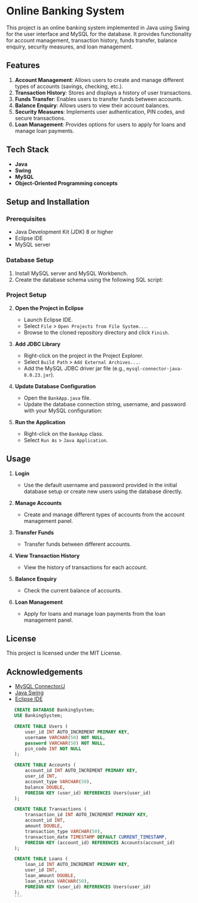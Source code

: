 # Online Banking System

This project is an online banking system implemented in Java using Swing for the user interface and MySQL for the database. It provides functionality for account management, transaction history, funds transfer, balance enquiry, security measures, and loan management.

## Features

1. **Account Management**: Allows users to create and manage different types of accounts (savings, checking, etc.).
2. **Transaction History**: Stores and displays a history of user transactions.
3. **Funds Transfer**: Enables users to transfer funds between accounts.
4. **Balance Enquiry**: Allows users to view their account balances.
5. **Security Measures**: Implements user authentication, PIN codes, and secure transactions.
6. **Loan Management**: Provides options for users to apply for loans and manage loan payments.

## Tech Stack

- **Java**
- **Swing**
- **MySQL**
- **Object-Oriented Programming concepts**

## Setup and Installation

### Prerequisites

- Java Development Kit (JDK) 8 or higher
- Eclipse IDE
- MySQL server

### Database Setup

1. Install MySQL server and MySQL Workbench.
2. Create the database schema using the following SQL script:   

### Project Setup

2. **Open the Project in Eclipse**

    - Launch Eclipse IDE.
    - Select `File` > `Open Projects from File System...`.
    - Browse to the cloned repository directory and click `Finish`.

3. **Add JDBC Library**

    - Right-click on the project in the Project Explorer.
    - Select `Build Path` > `Add External Archives...`.
    - Add the MySQL JDBC driver jar file (e.g., `mysql-connector-java-8.0.23.jar`).

4. **Update Database Configuration**

    - Open the `BankApp.java` file.
    - Update the database connection string, username, and password with your MySQL configuration:

5. **Run the Application**

    - Right-click on the `BankApp` class.
    - Select `Run As` > `Java Application`.

## Usage

1. **Login**

    - Use the default username and password provided in the initial database setup or create new users using the database directly.

2. **Manage Accounts**

    - Create and manage different types of accounts from the account management panel.

3. **Transfer Funds**

    - Transfer funds between different accounts.

4. **View Transaction History**

    - View the history of transactions for each account.

5. **Balance Enquiry**

    - Check the current balance of accounts.

6. **Loan Management**

    - Apply for loans and manage loan payments from the loan management panel.

## License

This project is licensed under the MIT License.

## Acknowledgements

- [MySQL Connector/J](https://dev.mysql.com/downloads/connector/j/)
- [Java Swing](https://docs.oracle.com/javase/tutorial/uiswing/)
- [Eclipse IDE](https://www.eclipse.org/ide/)

 ```sql
    CREATE DATABASE BankingSystem;
    USE BankingSystem;

    CREATE TABLE Users (
        user_id INT AUTO_INCREMENT PRIMARY KEY,
        username VARCHAR(50) NOT NULL,
        password VARCHAR(50) NOT NULL,
        pin_code INT NOT NULL
    );

    CREATE TABLE Accounts (
        account_id INT AUTO_INCREMENT PRIMARY KEY,
        user_id INT,
        account_type VARCHAR(50),
        balance DOUBLE,
        FOREIGN KEY (user_id) REFERENCES Users(user_id)
    );

    CREATE TABLE Transactions (
        transaction_id INT AUTO_INCREMENT PRIMARY KEY,
        account_id INT,
        amount DOUBLE,
        transaction_type VARCHAR(50),
        transaction_date TIMESTAMP DEFAULT CURRENT_TIMESTAMP,
        FOREIGN KEY (account_id) REFERENCES Accounts(account_id)
    );

    CREATE TABLE Loans (
        loan_id INT AUTO_INCREMENT PRIMARY KEY,
        user_id INT,
        loan_amount DOUBLE,
        loan_status VARCHAR(50),
        FOREIGN KEY (user_id) REFERENCES Users(user_id)
    );
    ```
